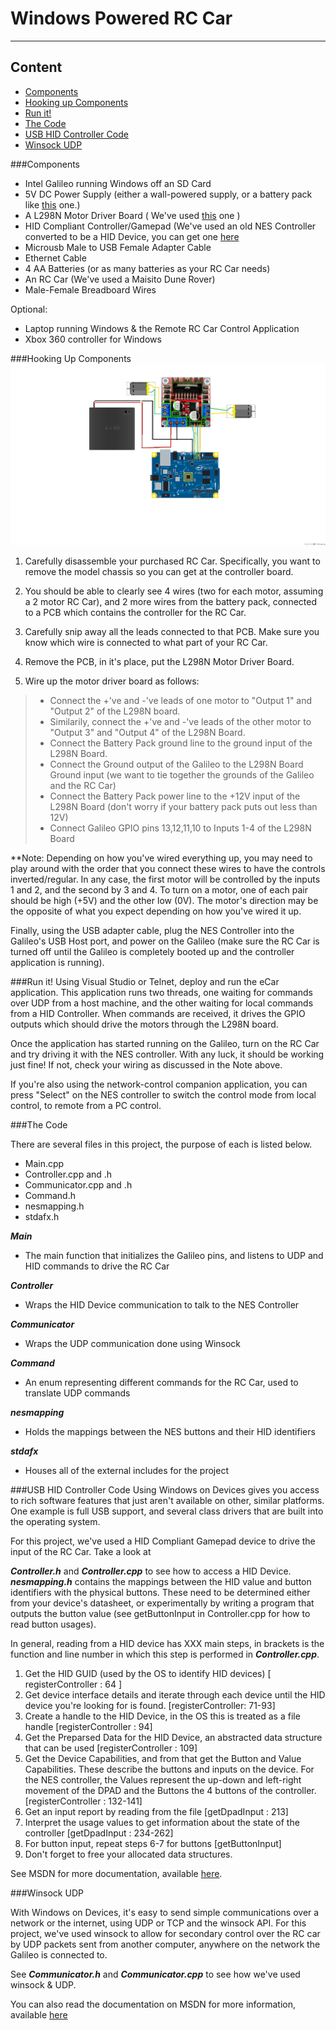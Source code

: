 Windows Powered RC Car
===================
---------
Content
-------------

- [Components](#Components)
- [Hooking up Components](#hooking-up-components)
- [Run it!](#run-it!)
- [The Code](#the-code)
- [USB HID Controller Code](#usb-hid-controller-code)
- [Winsock UDP](#winsock-udp)

###Components
- Intel Galileo running Windows off an SD Card
- 5V DC Power Supply (either a wall-powered supply, or a battery pack like [this](http://www.adafruit.com/products/1566) one.)
- A L298N Motor Driver Board ( We've used [this](http://www.ebay.com/itm/like/131207525759?lpid=82) one )
- HID Compliant Controller/Gamepad (We've used an old NES Controller converted to be a HID Device, you can get one [here](http://www.thinkgeek.com/product/1b4c/)
- Microusb Male to USB Female Adapter Cable
- Ethernet Cable
- 4 AA Batteries (or as many batteries as your RC Car needs)
- An RC Car (We've used a Maisito Dune Rover) 
- Male-Female Breadboard Wires

Optional:
- Laptop running Windows & the Remote RC Car Control Application
- Xbox 360 controller for Windows

###Hooking Up Components
![alt-text](rccar_bb.png "RC Car")

1. Carefully disassemble your purchased RC Car. Specifically, you want to remove the model chassis so you can get at the controller board.

2. You should be able to clearly see 4 wires (two for each motor, assuming a 2 motor RC Car), and 2 more wires from the battery pack, connected to a PCB which contains the controller for the RC Car.

3. Carefully snip away all the leads connected to that PCB. Make sure you know which wire is connected to what part of your RC Car. 

4. Remove the PCB, in it's place, put the L298N Motor Driver Board.

5. Wire up the motor driver board as follows:
>- Connect the +'ve and -'ve leads of one motor to "Output 1" and "Output 2" of the L298N board.
>- Similarily, connect the +'ve and -'ve leads of the other motor to "Output 3" and "Output 4" of the L298N Board.
>- Connect the Battery Pack ground line to the ground input of the L298N Board.
>- Connect the Ground output of the Galileo to the L298N Board Ground input (we want to tie together the grounds of the Galileo and the RC Car)
>- Connect the Battery Pack power line to the +12V input of the L298N Board (don't worry if your battery pack puts out less than 12V)
>- Connect Galileo GPIO pins 13,12,11,10 to Inputs 1-4 of the L298N Board 

**Note: Depending on how you've wired everything up, you may need to play around with the order that you connect these wires to have the controls inverted/regular. In any case, the first motor will be controlled by the inputs 1 and 2, and the second by 3 and 4. To turn on a motor, one of each pair should be high (+5V) and the other low (0V). The motor's direction may be the opposite of what you expect depending on how you've wired it up.

Finally, using the USB adapter cable, plug the NES Controller into the Galileo's USB Host port, and power on the Galileo (make sure the RC Car is turned off until the Galileo is completely booted up and the controller application is running).

###Run it!
Using Visual Studio or Telnet, deploy and run the eCar application. This application runs two threads, one waiting for commands over UDP from a host machine, and the other waiting for local commands from a HID Controller. When commands are received, it drives the GPIO outputs which should drive the motors through the L298N board. 

Once the application has started running on the Galileo, turn on the RC Car and try driving it with the NES controller. With any luck, it should be working just fine! If not, check your wiring as discussed in the Note above.

If you're also using the network-control companion application, you can press "Select" on the NES controller to switch the control mode from local control, to remote from a PC control.

###The Code

There are several files in this project, the purpose of each is listed below.

- Main.cpp
- Controller.cpp and .h
- Communicator.cpp and .h
- Command.h
- nesmapping.h
- stdafx.h

**_Main_**
- The main function that initializes the Galileo pins, and listens to UDP and HID commands to drive the RC Car

**_Controller_**
- Wraps the HID Device communication to talk to the NES Controller

**_Communicator_**
- Wraps the UDP communication done using Winsock

**_Command_**
- An enum representing different commands for the RC Car, used to translate UDP commands

**_nesmapping_**
- Holds the mappings between the NES buttons and their HID identifiers

**_stdafx_**
- Houses all of the external includes for the project

###USB HID Controller Code
Using Windows on Devices gives you access to rich software features that just aren't available on other, similar platforms. One example is full USB support, and several class drivers that are built into the operating system.

For this project, we've used a HID Compliant Gamepad device to drive the input of the RC Car. Take a look at 

**_Controller.h_** and **_Controller.cpp_** to see how to access a HID Device. **_nesmapping.h_** contains the mappings between the HID value and button identifiers with the physical buttons. These need to be determined either from your device's datasheet, or experimentally by writing a program that outputs the button value (see getButtonInput in Controller.cpp for how to read button usages). 

In general, reading from a HID device has XXX main steps, in brackets is the function and line number in which  this step is performed in **_Controller.cpp_**.

1. Get the HID GUID (used by the OS to identify HID devices) [ registerController : 64 ]
2. Get device interface details and iterate through each device until the HID device you're looking for is found. [registerController: 71-93]
3. Create a handle to the HID Device, in the OS this is treated as a file handle [registerController : 94]
4. Get the Preparsed Data for the HID Device, an abstracted data structure that can be used [registerController : 109]
5. Get the Device Capabilities, and from that get the Button and Value Capabilities. These describe the buttons and inputs on the device. For the NES controller, the Values represent the up-down and left-right movement of the DPAD and the Buttons the 4 buttons of the controller. [registerController : 132-141]  
6.  Get an input report by reading from the file [getDpadInput : 213]
7.  Interpret the usage values to get information about the state of the controller [getDpadInput : 234-262]
8.  For button input, repeat steps 6-7 for buttons [getButtonInput]
9. Don't forget to free your allocated data structures.

See MSDN for more documentation, available [here](http://msdn.microsoft.com/en-us/library/windows/hardware/ff538865(v=vs.85).aspx).


###Winsock UDP

With Windows on Devices, it's easy to send simple communications over a network or the internet, using UDP or TCP and the winsock API. For this project, we've used winsock to allow for secondary control over the RC car by UDP packets sent from another computer, anywhere on the network the Galileo is connected to. 

See **_Communicator.h_** and **_Communicator.cpp_** to see how we've used winsock & UDP.

You can also read the documentation on MSDN for more information, available [here](TODO)